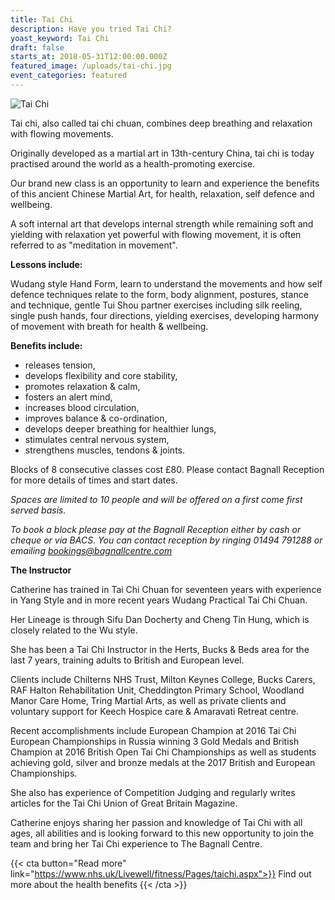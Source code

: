 ```yaml
---
title: Tai Chi
description: Have you tried Tai Chi?
yoast_keyword: Tai Chi
draft: false
starts_at: 2018-05-31T12:00:00.000Z
featured_image: /uploads/tai-chi.jpg
event_categories: featured
---
```


![Tai Chi](/uploads/tai-chi.jpg)

Tai chi, also called tai chi chuan, combines deep breathing and relaxation with flowing movements.

Originally developed as a martial art in 13th-century China, tai chi is today practised around the world as a health-promoting exercise.

Our brand new class is an opportunity to learn and experience the benefits of this ancient Chinese Martial Art, for health, relaxation, self defence and wellbeing.

A soft internal art that develops internal strength while remaining soft and yielding with relaxation yet powerful with flowing movement, it is often referred to as "meditation in movement".

**Lessons include:**

Wudang style Hand Form, learn to understand the movements and how self defence techniques relate to the form, body alignment, postures, stance and technique, gentle Tui Shou partner exercises including silk reeling, single push hands, four directions, yielding exercises, developing harmony of movement with breath for health & wellbeing.

**Benefits include:**

- releases tension,
- develops flexibility and core stability,
- promotes relaxation & calm,
- fosters an alert mind,
- increases blood circulation,
- improves balance & co-ordination,
- develops deeper breathing for healthier lungs,
- stimulates central nervous system,
- strengthens muscles, tendons & joints.

Blocks of 8 consecutive classes cost £80. Please contact Bagnall Reception for more details of times and start dates.

*Spaces are limited to 10 people and will be offered on a first come first served basis.*

*To book a block please pay at the Bagnall Reception either by cash or cheque or via BACS. You can contact reception by ringing 01494 791288 or emailing* [*bookings@bagnallcentre.com*](mailto:bookings@bagnallcentre.com)

**The Instructor**

Catherine has trained in Tai Chi Chuan for seventeen years with experience in Yang Style and in more recent years Wudang Practical Tai Chi Chuan.

Her Lineage is through Sifu Dan Docherty and Cheng Tin Hung, which is closely related to the Wu style.

She has been a Tai Chi Instructor in the Herts, Bucks & Beds area for the last 7 years, training adults to British and European level.

Clients include Chilterns NHS Trust, Milton Keynes College, Bucks Carers, RAF Halton Rehabilitation Unit, Cheddington Primary School, Woodland Manor Care Home, Tring Martial Arts, as well as private clients and voluntary support for Keech Hospice care & Amaravati Retreat centre.

Recent accomplishments include European Champion at 2016 Tai Chi European Championships in Russia winning 3 Gold Medals and British Champion at 2016 British Open Tai Chi Championships as well as students achieving gold, silver and bronze medals at the 2017 British and European Championships.

She also has experience of Competition Judging and regularly writes articles for the Tai Chi Union of Great Britain Magazine.

Catherine enjoys sharing her passion and knowledge of Tai Chi with all ages, all abilities and is looking forward to this new opportunity to join the team and bring her Tai Chi experience to The Bagnall Centre.

{{< cta button="Read more" link="https://www.nhs.uk/Livewell/fitness/Pages/taichi.aspx">}}
Find out more about the health benefits
{{< /cta >}}

